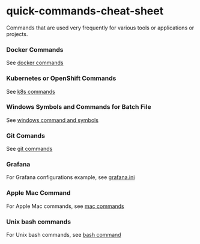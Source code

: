 # quick-commands-cheat-sheet

Commands that are used very frequently for various tools or applications or projects.

### Docker Commands
See [docker commands](./docker-commands)

### Kubernetes or OpenShift Commands
See [k8s commands](./kubernetes)

### Windows Symbols and Commands for Batch File 
See [windows command and symbols](./windows-batch-file)

### Git Comands
See [git commands](./git)

### Grafana
For Grafana configurations example, see [grafana.ini](./grafana-ini)

### Apple Mac Command
For Apple Mac commands, see [mac commands](./mac-commands.md)

### Unix bash commands
For Unix bash commands, see [bash command](./bash_command.md)
